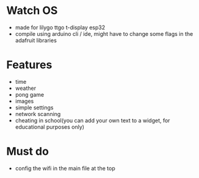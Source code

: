 # Watch OS
- made for lilygo ttgo t-display esp32
- compile using arduino cli / ide, might have to change some flags in the adafruit libraries

# Features
- time
- weather
- pong game
- images
- simple settings
- network scanning
- cheating in school(you can add your own text to a widget, for educational purposes only)

# Must do
- config the wifi in the main file at the top
